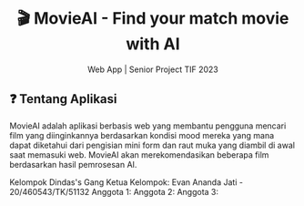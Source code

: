 <h1 align="center">
  🎬 MovieAI - Find your match movie with AI
</h1>
<p align="center">Web App | Senior Project TIF 2023 </p>

## ❓ Tentang Aplikasi
MovieAI adalah aplikasi berbasis web yang membantu pengguna mencari film yang diinginkannya berdasarkan kondisi mood mereka yang mana dapat diketahui dari pengisian mini form dan raut muka yang diambil di awal saat memasuki web. MovieAI akan merekomendasikan beberapa film berdasarkan hasil pemrosesan AI.

Kelompok Dindas's Gang
Ketua Kelompok: Evan Ananda Jati - 20/460543/TK/51132
Anggota 1:
Anggota 2:
Anggota 3: